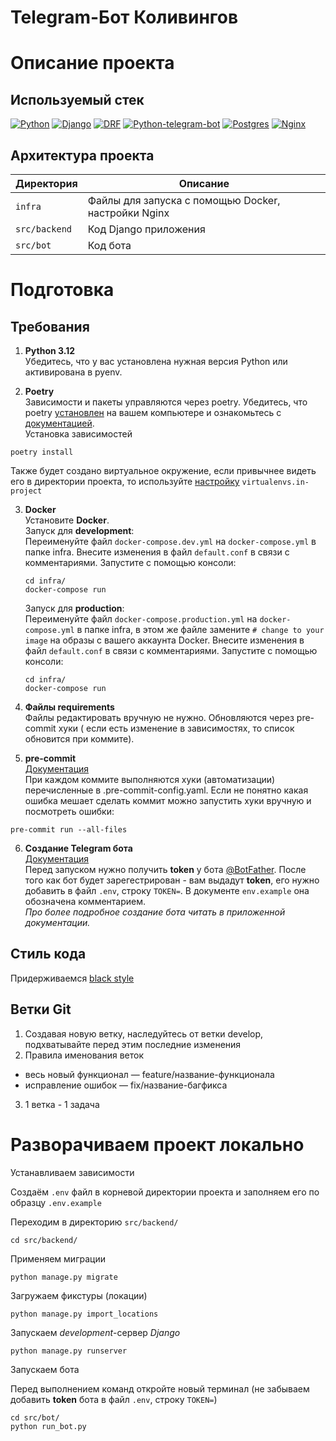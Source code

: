 # Telegram-Бот Коливингов

# Описание проекта

## Используемый стек

[![Python][Python-badge]][Python-url]
[![Django][Django-badge]][Django-url]
[![DRF][DRF-badge]][DRF-url]
[![Python-telegram-bot][Python-telegram-bot-badge]][Python-telegram-bot-url]
[![Postgres][Postgres-badge]][Postgres-url]
[![Nginx][Nginx-badge]][Nginx-url]

## Архитектура проекта

| Директория    | Описание                                                |
|---------------|---------------------------------------------------------|
| `infra`       | Файлы для запуска с помощью Docker, настройки Nginx     |
| `src/backend` | Код Django приложения                                   |
| `src/bot`     | Код бота                                                |

# Подготовка

## Требования

1. **Python 3.12**  
   Убедитесь, что у вас установлена нужная версия Python или активирована в
   pyenv.

2. **Poetry**  
   Зависимости и пакеты управляются через poetry. Убедитесь, что
   poetry [установлен](https://python-poetry.org/docs/#installing-with-the-official-installer)
   на вашем компьютере и ознакомьтесь
   с [документацией](https://python-poetry.org/docs/basic-usage/).  
   Установка зависимостей

```
poetry install
```

Также будет создано виртуальное окружение, если привычнее видеть его в
директории проекта, то
используйте [настройку](https://python-poetry.org/docs/configuration/#adding-or-updating-a-configuration-setting) `virtualenvs.in-project`

3. **Docker**  
   Установите **Docker**.  
   Запуск для **development**:  
   Переименуйте файл `docker-compose.dev.yml` на `docker-compose.yml` в папке
   infra.
   Внесите изменения в файл `default.conf` в связи с комментариями.
   Запустите с помощью консоли:
   ```shell
   cd infra/
   docker-compose run
   ```
   Запуск для **production**:  
   Переименуйте файл `docker-compose.production.yml` на `docker-compose.yml` в
   папке infra, в этом же файле замените `# change to your image` на образы с
   вашего
   аккаунта Docker.
   Внесите изменения в файл `default.conf` в связи с комментариями.
   Запустите с помощью консоли:
   ```shell
   cd infra/
   docker-compose run
   ```

4. **Файлы requirements**  
   Файлы редактировать вручную не нужно. Обновляются через pre-commit хуки (
   если есть изменение в зависимостях, то список обновится при коммите).

5. **pre-commit**  
   [Документация](https://pre-commit.com/)  
   При каждом коммите выполняются хуки (автоматизации) перечисленные в
   .pre-commit-config.yaml. Если не понятно какая ошибка мешает сделать коммит
   можно запустить хуки вручную и посмотреть ошибки:

```shell
pre-commit run --all-files
```

6. **Создание Telegram бота**  
   [Документация](https://core.telegram.org/bots/features#botfather)  
   Перед запуском нужно получить **token** у бота
   [@BotFather](https://t.me/BotFather). После того как бот будет
   зарегестрирован - вам выдадут **token**, его нужно добавить в файл `.env`,
   строку `TOKEN=`. В документе `env.example` она обозначена комментарием.  
   *Про более подробное создание бота читать в приложенной документации.*

## Стиль кода

Придерживаемся [black style](https://black.readthedocs.io/en/stable/the_black_code_style/current_style.html)

## Ветки Git

1. Создавая новую ветку, наследуйтесь от ветки develop, подхватывайте перед
   этим последние изменения
2. Правила именования веток

- весь новый функционал — feature/название-функционала
- исправление ошибок — fix/название-багфикса

3. 1 ветка - 1 задача

# Разворачиваем проект локально

Устанавливаем зависимости

Создаём `.env` файл в корневой директории проекта и заполняем его по
образцу `.env.example`

Переходим в директорию `src/backend/`

```shell
cd src/backend/
```

Применяем миграции

```shell
python manage.py migrate
```

Загружаем фикстуры (локации)

```shell
python manage.py import_locations
```

Запускаем *development*-сервер *Django*

```shell
python manage.py runserver
```

Запускаем бота

Перед выполнением команд откройте новый терминал
(не забываем добавить **token** бота в файл `.env`, строку `TOKEN=`)

```shell
cd src/bot/
python run_bot.py
```

<!-- MARKDOWN LINKS & BADGES -->

[Python-url]: https://www.python.org/

[Python-badge]: https://img.shields.io/badge/Python-376f9f?style=for-the-badge&logo=python&logoColor=white

[Django-url]: https://github.com/django/django

[Django-badge]: https://img.shields.io/badge/Django-0c4b33?style=for-the-badge&logo=django&logoColor=white

[DRF-url]: https://github.com/encode/django-rest-framework

[DRF-badge]: https://img.shields.io/badge/DRF-a30000?style=for-the-badge

[Python-telegram-bot-url]: https://github.com/python-telegram-bot/python-telegram-bot

[Python-telegram-bot-badge]: https://img.shields.io/badge/python--telegram--bot-4b8bbe?style=for-the-badge

[Postgres-url]: https://www.postgresql.org/

[Postgres-badge]: https://img.shields.io/badge/postgres-306189?style=for-the-badge&logo=postgresql&logoColor=white

[Nginx-url]: https://nginx.org

[Nginx-badge]: https://img.shields.io/badge/nginx-009900?style=for-the-badge&logo=nginx&logoColor=white
